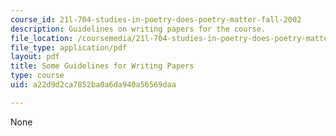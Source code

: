```yaml
---
course_id: 21l-704-studies-in-poetry-does-poetry-matter-fall-2002
description: Guidelines on writing papers for the course.
file_location: /coursemedia/21l-704-studies-in-poetry-does-poetry-matter-fall-2002/a22d9d2ca7852ba0a6da940a56569daa_poetryessays.pdf
file_type: application/pdf
layout: pdf
title: Some Guidelines for Writing Papers
type: course
uid: a22d9d2ca7852ba0a6da940a56569daa

---
```

None